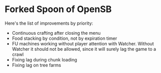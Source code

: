 # Forked Spoon of OpenSB

Here's the list of improvements by priority:
* Continuous crafting after closing the menu
* Food stacking by condition, not by expiration timer
* FU machines working without player attention with Watcher. Without Watcher it should not be allowed, since it will surely lag the game to a crawl
* Fixing lag during chunk loading
* Fixing lag on tree farms
